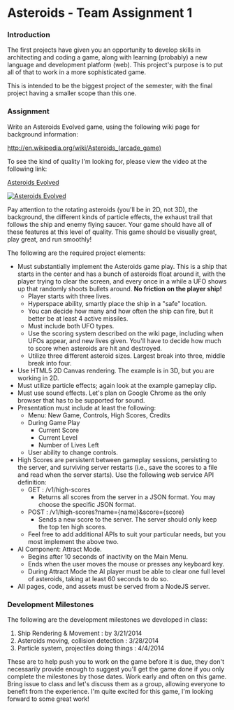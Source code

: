 Asteroids - Team Assignment 1
=============================

### Introduction

The first projects have given you an opportunity to develop skills in architecting and coding a game, along with learning (probably) a new language and development platform (web).  This project's purpose is to put all of that to work in a more sophisticated game.

This is intended to be the biggest project of the semester, with the final project having a smaller scope than this one.


### Assignment

Write an Asteroids Evolved game, using the following wiki page for background information:

  http://en.wikipedia.org/wiki/Asteroids_(arcade_game)

To see the kind of quality I'm looking for, please view the video at the following link:

[Asteroids Evolved](http://www.youtube.com/watch?v=GTgrqyy-Weo)

[![Asteroids Evolved](http://img.youtube.com/vi/GTgrqyy-Weo/3.jpg)](http://www.youtube.com/watch?v=GTgrqyy-Weo)


Pay attention to the rotating asteroids (you'll be in 2D, not 3D), the background, the different kinds of particle effects, the exhaust trail that follows the ship and enemy flying saucer.  Your game should have all of these features at this level of quality.  This game should be visually great, play great, and run smoothly!

The following are the required project elements:

* Must substantially implement the Asteroids game play. This is a ship that starts in the center and has a bunch of asteroids float around it, with the player trying to clear the screen, and every once in a while a UFO shows up that randomly shoots bullets around. **No friction on the player ship!**
  * Player starts with three lives.
  * Hyperspace ability, smartly place the ship in a "safe" location.
  * You can decide how many and how often the ship can fire, but it better be at least 4 active missiles.
  * Must include both UFO types.
  * Use the scoring system described on the wiki page, including when UFOs appear, and new lives given.  You'll have to decide how much to score when asteroids are hit and destroyed.
  * Utilize three different asteroid sizes.  Largest break into three, middle break into four.
* Use HTML5 2D Canvas rendering.  The example is in 3D, but you are working in 2D.
* Must utilize particle effects; again look at the example gameplay clip.
* Must use sound effects. Let's plan on Google Chrome as the only browser that has to be supported for sound.
* Presentation must include at least the following:
  * Menu: New Game, Controls, High Scores, Credits
  * During Game Play
    * Current Score
    * Current Level
    * Number of Lives Left
  * User ability to change controls.
* High Scores are persistent between gameplay sessions, persisting to the server, and surviving server restarts (i.e., save the scores to a file and read when the server starts).  Use the following web service API definition:
  * GET : /v1/high-scores
    * Returns all scores from the server in a JSON format.  You may choose the specific JSON format.
  * POST : /v1/high-scores?name={name}&score={score}
    * Sends a new score to the server.  The server should only keep the top ten high scores.
  * Feel free to add additional APIs to suit your particular needs, but you most implement the above two.
* AI Component:  Attract Mode.
  * Begins after 10 seconds of inactivity on the Main Menu.
  * Ends when the user moves the mouse or presses any keyboard key.
  * During Attract Mode the AI player must be able to clear one full level of asteroids, taking at least 60 seconds to do so.
* All pages, code, and assets must be served from a NodeJS server.

### Development Milestones

The following are the development milestones we developed in class:

1. Ship Rendering & Movement : by 3/21/2014
2. Asteroids moving, collision detection : 3/28/2014
3. Particle system, projectiles doing things : 4/4/2014

These are to help push you to work on the game before it is due, they don't necessarily provide enough to suggest you'll get the game done if you only complete the milestones by those dates.  Work early and often on this game.  Bring issue to class and let's discuss them as a group, allowing everyone to benefit from the experience.  I'm quite excited for this game, I'm looking forward to some great work!
